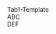 <soft-tabs>
  <tab [title]="'Tab1'">
    <ng-template #title>Tab1-Template</ng-template>
    <div class="">ABC</div>
  </tab>
  <tab [title]="'Tab2'">
    <div class="">DEF</div>
  </tab>
</soft-tabs>